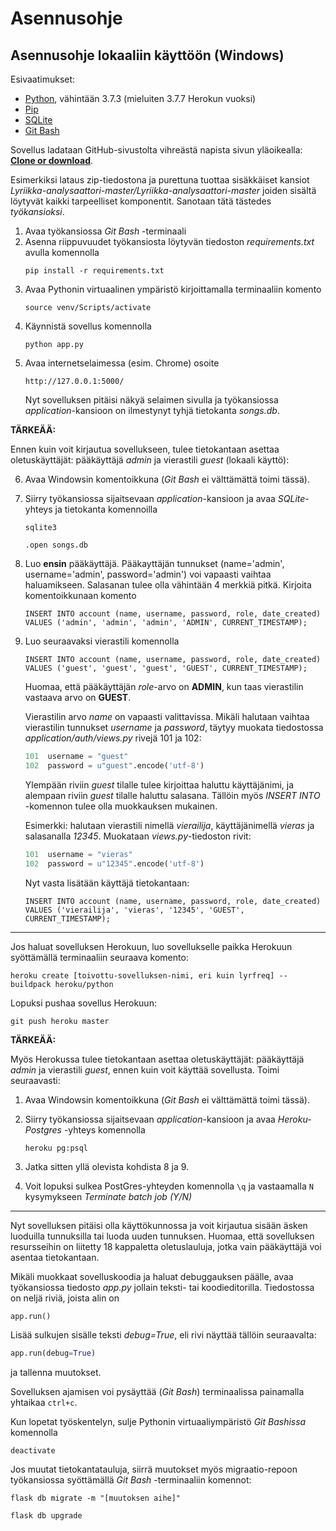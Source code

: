 # Asennusohje

## Asennusohje lokaaliin käyttöön (Windows)

Esivaatimukset:

* [Python](https://www.python.org/downloads/), vähintään 3.7.3 (mieluiten 3.7.7 Herokun vuoksi)
* [Pip](https://pypi.org/project/pip/)
* [SQLite](https://www.sqlite.org/index.html)
* [Git Bash](https://gitforwindows.org/)

Sovellus ladataan GitHub-sivustolta vihreästä napista sivun yläoikealla: [**Clone or download**](https://github.com/gitjms/Lyriikka-analysaattori).

Esimerkiksi lataus zip-tiedostona ja purettuna tuottaa sisäkkäiset kansiot *Lyriikka-analysaattori-master/Lyriikka-analysaattori-master* joiden sisältä löytyvät kaikki tarpeelliset komponentit. Sanotaan tätä tästedes *työkansioksi*.

1. Avaa työkansiossa *Git Bash* -terminaali
2. Asenna riippuvuudet työkansiosta löytyvän tiedoston *requirements.txt* avulla komennolla
   ```
   pip install -r requirements.txt
   ```
3. Avaa Pythonin virtuaalinen ympäristö kirjoittamalla terminaaliin komento
   ```
   source venv/Scripts/activate
   ```
4. Käynnistä sovellus komennolla
   ```
   python app.py
   ```
5. Avaa internetselaimessa (esim. Chrome) osoite
   ```
   http://127.0.0.1:5000/
   ```
   Nyt sovelluksen pitäisi näkyä selaimen sivulla ja työkansiossa *application*-kansioon on ilmestynyt tyhjä tietokanta *songs.db*.

**TÄRKEÄÄ:**

Ennen kuin voit kirjautua sovellukseen, tulee tietokantaan asettaa oletuskäyttäjät: pääkäyttäjä *admin* ja vierastili *guest* (lokaali käyttö):

6. Avaa Windowsin komentoikkuna (*Git Bash* ei välttämättä toimi tässä).
7. Siirry työkansiossa sijaitsevaan *application*-kansioon ja avaa *SQLite*-yhteys ja tietokanta komennoilla
   ```
   sqlite3
   ```
   ```
   .open songs.db
   ```
8. Luo **ensin** pääkäyttäjä. Pääkayttäjän tunnukset (name='admin', username='admin', password='admin') voi vapaasti vaihtaa haluamikseen. Salasanan tulee olla vähintään 4 merkkiä pitkä. Kirjoita komentoikkunaan komento
   ```
   INSERT INTO account (name, username, password, role, date_created) VALUES ('admin', 'admin', 'admin', 'ADMIN', CURRENT_TIMESTAMP);
   ```
9. Luo seuraavaksi vierastili komennolla
   ```
   INSERT INTO account (name, username, password, role, date_created) VALUES ('guest', 'guest', 'guest', 'GUEST', CURRENT_TIMESTAMP);
   ```
   Huomaa, että pääkäyttäjän *role*-arvo on **ADMIN**, kun taas vierastilin vastaava arvo on **GUEST**.

   Vierastilin arvo *name* on vapaasti valittavissa. Mikäli halutaan vaihtaa vierastilin tunnukset *username* ja *password*, täytyy muokata tiedostossa *application/auth/views.py* rivejä 101 ja 102:
   ```python
   101	username = "guest"
   102	password = u"guest".encode('utf-8')
   ```
   Ylempään riviin *guest* tilalle tulee kirjoittaa haluttu käyttäjänimi, ja alempaan riviin *guest* tilalle haluttu salasana.
   Tällöin myös *INSERT INTO* -komennon tulee olla muokkauksen mukainen.

   Esimerkki: halutaan vierastili nimellä *vierailija*, käyttäjänimellä *vieras* ja salasanalla *12345*. Muokataan *views.py*-tiedoston rivit:
   ```python
   101	username = "vieras"
   102	password = u"12345".encode('utf-8')
   ```
   Nyt vasta lisätään käyttäjä tietokantaan:
   ```
   INSERT INTO account (name, username, password, role, date_created) VALUES ('vierailija', 'vieras', '12345', 'GUEST', CURRENT_TIMESTAMP);
   ```
---

Jos haluat sovelluksen Herokuun, luo sovellukselle paikka Herokuun syöttämällä terminaaliin seuraava komento:
```
heroku create [toivottu-sovelluksen-nimi, eri kuin lyrfreq] --buildpack heroku/python
```
Lopuksi pushaa sovellus Herokuun:
```
git push heroku master
```

**TÄRKEÄÄ:**

Myös Herokussa tulee tietokantaan asettaa oletuskäyttäjät: pääkäyttäjä *admin* ja vierastili *guest*, ennen kuin voit käyttää sovellusta. Toimi seuraavasti:

1. Avaa Windowsin komentoikkuna (*Git Bash* ei välttämättä toimi tässä).
2. Siirry työkansiossa sijaitsevaan *application*-kansioon ja avaa *Heroku-Postgres* -yhteys komennolla
   ```
   heroku pg:psql
   ```
3. Jatka sitten yllä olevista kohdista 8 ja 9.

4. Voit lopuksi sulkea PostGres-yhteyden komennolla ```\q``` ja vastaamalla ```N``` kysymykseen *Terminate batch job (Y/N)*

---

Nyt sovelluksen pitäisi olla käyttökunnossa ja voit kirjautua sisään äsken luoduilla tunnuksilla tai luoda uuden tunnuksen. Huomaa, että sovelluksen resursseihin on liitetty 18 kappaletta oletuslauluja, jotka vain pääkäyttäjä voi asentaa tietokantaan.

Mikäli muokkaat sovelluskoodia ja haluat debuggauksen päälle, avaa työkansiossa tiedosto *app.py* jollain teksti- tai koodieditorilla. Tiedostossa on neljä riviä, joista alin on
```python
app.run()
```
Lisää sulkujen sisälle teksti *debug=True*, eli rivi näyttää tällöin seuraavalta:
```python
app.run(debug=True)
```
ja tallenna muutokset.

Sovelluksen ajamisen voi pysäyttää (*Git Bash*) terminaalissa painamalla yhtaikaa ```ctrl+c```.

Kun lopetat työskentelyn, sulje Pythonin virtuaaliympäristö *Git Bashissa* komennolla
```
deactivate
```

Jos muutat tietokantatauluja, siirrä muutokset myös migraatio-repoon työkansiossa syöttämällä *Git Bash* -terminaaliin komennot:
```
flask db migrate -m "[muutoksen aihe]"
```
```
flask db upgrade
```
